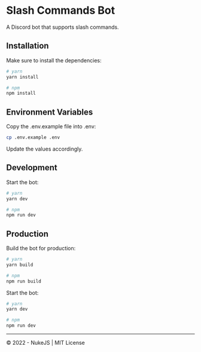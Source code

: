 # Slash Commands Bot

A Discord bot that supports slash commands.

## Installation

Make sure to install the dependencies:

```bash
# yarn
yarn install

# npm
npm install
```

## Environment Variables

Copy the .env.example file into .env:

```bash
cp .env.example .env
```

Update the values accordingly.

## Development

Start the bot:

```bash
# yarn
yarn dev

# npm
npm run dev
```

## Production

Build the bot for production:

```bash
# yarn
yarn build

# npm
npm run build
```

Start the bot:

```bash
# yarn
yarn dev

# npm
npm run dev
```

---

© 2022 - NukeJS | MIT License
